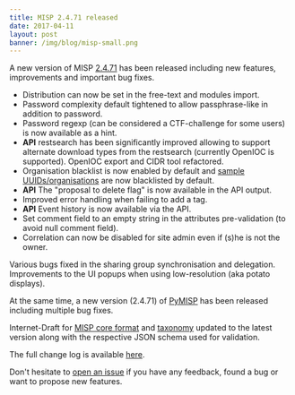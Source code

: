 ```yaml
---
title: MISP 2.4.71 released
date: 2017-04-11
layout: post
banner: /img/blog/misp-small.png
---
```


A new version of MISP [2.4.71](https://github.com/MISP/MISP/tree/v2.4.71) has been released including new features, improvements and important bug fixes.

- Distribution can now be set in the free-text and modules import.
- Password complexity default tightened to allow passphrase-like in addition to password.
- Password regexp (can be considered a CTF-challenge for some users) is now available as a hint.
- **API** restsearch has been significantly improved allowing to support alternate download types from the restsearch (currently OpenIOC is supported). OpenIOC export and CIDR tool refactored.
- Organisation blacklist is now enabled by default and [sample UUIDs/organisations](https://www.circl.lu/doc/misp/book-convention/) are now blacklisted by default.
- **API** The "proposal to delete flag" is now available in the API output.
- Improved error handling when failing to add a tag.
- **API** Event history is now available via the API.
- Set comment field to an empty string in the attributes pre-validation (to avoid null comment field).
- Correlation can now be disabled for site admin even if (s)he is not the owner.

Various bugs fixed in the sharing group synchronisation and delegation. Improvements to the UI popups when using low-resolution (aka potato displays).

At the same time, a new version (2.4.71) of [PyMISP](https://github.com/MISP/PyMISP) has been released including multiple bug fixes.

Internet-Draft for [MISP core format](https://tools.ietf.org/html/draft-dulaunoy-misp-core-format-01) and [taxonomy](https://tools.ietf.org/html/draft-dulaunoy-misp-taxonomy-format-02) updated to the latest version along with the respective JSON schema used for validation.

The full change log is available [here](https://www.misp.software/Changelog.txt).

Don't hesitate to [open an issue](https://github.com/MISP/MISP/issues) if you have any feedback, found a bug or want to propose new features.
